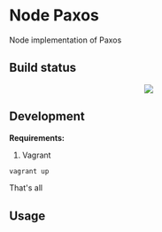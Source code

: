 # Node Paxos

Node implementation of Paxos

## Build status
<div style="text-align:center"><img src ="https://codeship.com/projects/YOUR_PROJECT_UUID/status?branch=master" /></div>

## Development

**Requirements:**

1. Vagrant

```sh
vagrant up
```

That's all


## Usage
